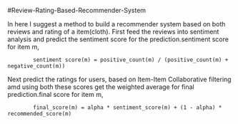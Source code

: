 #Review-Rating-Based-Recommender-System

In here I suggest a method to build a recommender system based on both reviews and rating of a item(cloth).
First feed the reviews into sentiment analysis and predict the sentiment score for the prediction.sentiment score for item m,

            sentiment score(m) = positive_count(m) / (positive_count(m) + negative_count(m))

Next predict the ratings for users, based on Item-Item Collaborative filtering amd using both these scores get the weighted average for final prediction.final score for item m,

            final_score(m) = alpha * sentiment_score(m) + (1 - alpha) * recommended_score(m)
